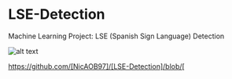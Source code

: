 # LSE-Detection
Machine Learning Project: LSE (Spanish Sign Language) Detection

![alt text](LSE_sign_language_detector/notebooks/mod_colected_images/train/A/izqCaptura_pantalla_2022-03-3.png?raw=true)


https://github.com/[NicAOB97]/[LSE-Detection]/blob/[
